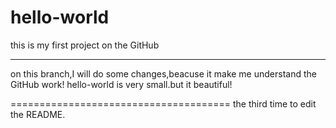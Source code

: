 # hello-world
this is my first project on the GitHub

---------------------------------------------

on this branch,I will do some changes,beacuse it make me understand the GitHub work!
hello-world is very small.but it beautiful!


======================================
the third time to edit the README.
